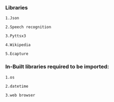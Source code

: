     
### Libraries 
    1.Json
	
	2.Speech recognition
	
 	3.Pyttsx3
	
	4.Wikipedia
	
	5.Ecapture
	

### In-Built libraries required to be imported:

	1.os
	
	2.datetime
	
	3.web browser